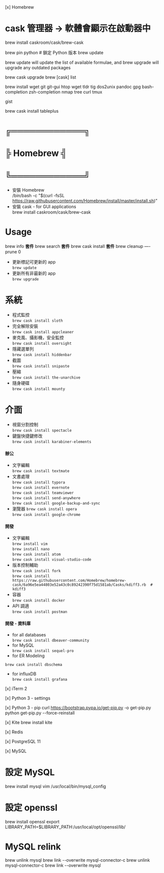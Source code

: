 [x] Homebrew
# cask 管理器 ->  軟體會顯示在啟動器中
brew install caskroom/cask/brew-cask

brew pin python  # 鎖定 Python 版本
brew update


brew update will update the list of available formulae, and brew upgrade will upgrade any outdated packages




brew cask upgrade
brew [cask] list



brew install wget git git-gui
htop wget tldr
tig
dos2unix
pandoc
gpg
bash-completion zsh-completion nmap tree curl tmux

gist


[//]: # (╠═══╬═╬═╬═╬═╬═╬═╬═╬═╬═╬═╬═╬═╬═╬═╬════╬═╬═╬═╬═╬═╬═╬═╬═╬═╬═╬═╬═╬═╬═╬═══╣)
[//]: # (╠═══╬═╬═╬═╬═╬═╬═╬═╬═╬═╬═╬═╬═╬═╬═╬════╬═╬═╬═╬═╬═╬═╬═╬═╬═╬═╬═╬═╬═╬═╬═══╣)


brew cask install tableplus


# ╔════════════╗
# ╠  Homebrew  ╣
# ╚════════════╝
- 安裝 Homebrew  
/bin/bash -c "$(curl -fsSL https://raw.githubusercontent.com/Homebrew/install/master/install.sh)”
- 安裝 cask  -  for GUI applications  
brew install caskroom/cask/brew-cask


<!-- ╠═══╬═╬═╬═╬═╬═╬═╬═╬═╬═╬═╬═╬═╬═╬═╬═════╬═╬═╬═╬═╬═╬═╬═╬═╬═╬═╬═╬═╬═╬═╬═══╣ -->
# Usage

brew info **套件**
brew search **套件**
brew cask install **套件**
brew cleanup —-prune 0
- 更新標記可更新的 app  
`brew update`
- 更新所有非最新的 app  
`brew upgrade`


<!-- ╠═══╬═╬═╬═╬═╬═╬═╬═╬═╬═╬═╬═╬═╬═╬═╬═════╬═╬═╬═╬═╬═╬═╬═╬═╬═╬═╬═╬═╬═╬═╬═══╣ -->
# 系統

- 程式監控  
`brew cask install sloth`  
- 完全解除安裝  
`brew cask install appcleaner`  
- 麥克風、攝影機，安全監控  
`brew cask install oversight`  
- 隱藏選單列  
`brew cask install hiddenbar`  
- 截圖  
`brew cask install snipaste`  
- 壓縮  
`brew cask install the-unarchive`  
- 隨身硬碟  
`brew cask install mounty`  


<!-- ╠═══╬═╬═╬═╬═╬═╬═╬═╬═╬═╬═╬═╬═╬═╬═╬═════╬═╬═╬═╬═╬═╬═╬═╬═╬═╬═╬═╬═╬═╬═╬═══╣ -->
# 介面

- 視窗分割控制  
`brew cask install spectacle`
- 鍵盤快捷鍵修改  
`brew cask install karabiner-elements`


<!-- ╠═══╬═╬═╬═╬═╬═╬═╬═╬═╬═╬═╬═╬═╬═╬═╬═════╬═╬═╬═╬═╬═╬═╬═╬═╬═╬═╬═╬═╬═╬═╬═══╣ -->
#### 辦公

- 文字編輯  
`brew cask install textmate`  
- 文書處理  
`brew cask install typora`  
`brew cask install evernote`  
`brew cask install teamviewer`  
`brew cask install send-anywhere`  
`brew cask install google-backup-and-sync`  
- 瀏覽器
`brew cask install opera`  
`brew cask install google-chrome`  


<!-- ╠═══╬═╬═╬═╬═╬═╬═╬═╬═╬═╬═╬═╬═╬═╬═╬═════╬═╬═╬═╬═╬═╬═╬═╬═╬═╬═╬═╬═╬═╬═╬═══╣ -->
#### 開發

- 文字編輯  
`brew install vim`  
`brew install nano`  
`brew cask install atom`  
`brew cask install visual-studio-code`  
- 版本控制輔助  
`brew cask install fork`  
`brew cask install https://raw.githubusercontent.com/Homebrew/homebrew-cask/6a96e5ea44803e52a43c0c89242390f75d1581ab/Casks/kdiff3.rb  # kdiff3`  
- 容器  
`brew cask install docker`  
- API 調適  
`brew cask install postman`  


#### 開發 - 資料庫

- for all databases  
`brew cask install dbeaver-community`
- for MySQL  
`brew cask install sequel-pro`
- for ER Modeling  
  <!-- name: lanyu -->
  <!-- key: 9bbd2251619a1b92966d0d48950df85f03520 -->
`brew cask install dbschema`
- for influxDB  
`brew cask install grafana`


[x] iTerm 2


[x] Python 3  -  settings


[x] Python 3  -  pip
curl https://bootstrap.pypa.io/get-pip.py -o get-pip.py
python get-pip.py --force-reinstall



[x] Kite
brew install kite

[x] Redis


[x] PostgreSQL 11


[x] MySQL
# 設定 MySQL
brew install mysql
vim /usr/local/bin/mysql_config

# 設定 openssl
brew install openssl
export LIBRARY_PATH=$LIBRARY_PATH:/usr/local/opt/openssl/lib/

# MySQL relink
brew unlink mysql
brew link --overwrite mysql-connector-c
brew unlink mysql-connector-c
brew link --overwrite mysql
